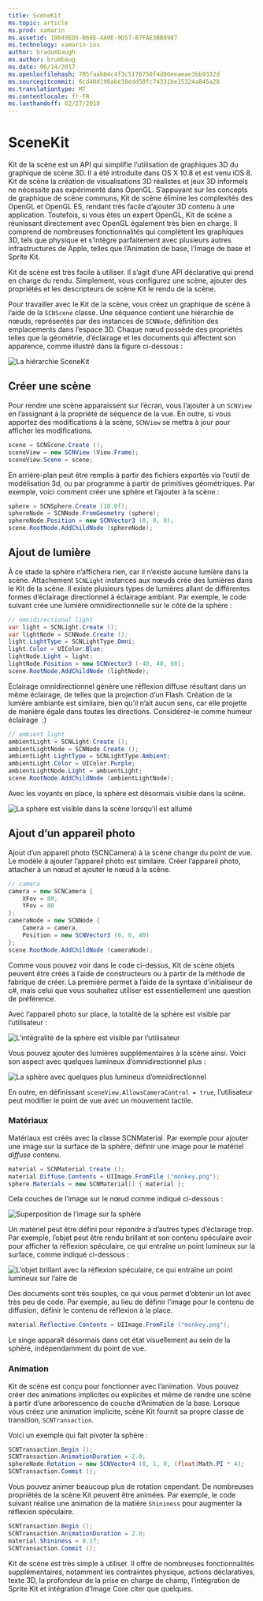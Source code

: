 ```yaml
---
title: SceneKit
ms.topic: article
ms.prod: xamarin
ms.assetid: 19049ED5-B68E-4A0E-9D57-B7FAE3BB8987
ms.technology: xamarin-ios
author: bradumbaugh
ms.author: brumbaug
ms.date: 06/14/2017
ms.openlocfilehash: 785faab84c4f3c5176750f4d86eeaeae3bb9332d
ms.sourcegitcommit: 6cd40d190abe38edd50fc74331be15324a845a28
ms.translationtype: MT
ms.contentlocale: fr-FR
ms.lasthandoff: 02/27/2018
---
```

# <a name="scenekit"></a>SceneKit

Kit de la scène est un API qui simplifie l’utilisation de graphiques 3D du graphique de scène 3D. Il a été introduite dans OS X 10.8 et est venu iOS 8. Kit de scène la création de visualisations 3D réalistes et jeux 3D informels ne nécessite pas expérimenté dans OpenGL. S’appuyant sur les concepts de graphique de scène communs, Kit de scène élimine les complexités des OpenGL et OpenGL ES, rendant très facile d’ajouter 3D contenu à une application. Toutefois, si vous êtes un expert OpenGL, Kit de scène a réunissant directement avec OpenGL également très bien en charge. Il comprend de nombreuses fonctionnalités qui complètent les graphiques 3D, tels que physique et s’intègre parfaitement avec plusieurs autres infrastructures de Apple, telles que l’Animation de base, l’Image de base et Sprite Kit.

Kit de scène est très facile à utiliser. Il s’agit d’une API déclarative qui prend en charge du rendu. Simplement, vous configurez une scène, ajouter des propriétés et les descripteurs de scène Kit le rendu de la scène.

Pour travailler avec le Kit de la scène, vous créez un graphique de scène à l’aide de la `SCNScene` classe. Une séquence contient une hiérarchie de nœuds, représentés par des instances de `SCNNode`, définition des emplacements dans l’espace 3D. Chaque nœud possède des propriétés telles que la géométrie, d’éclairage et les documents qui affectent son apparence, comme illustré dans la figure ci-dessous :

![](scenekit-images/image7.png "La hiérarchie SceneKit") 

## <a name="create-a-scene"></a>Créer une scène

Pour rendre une scène apparaissent sur l’écran, vous l’ajouter à un `SCNView` en l’assignant à la propriété de séquence de la vue. En outre, si vous apportez des modifications à la scène, `SCNView` se mettra à jour pour afficher les modifications.

```csharp
scene = SCNScene.Create ();
sceneView = new SCNView (View.Frame);
sceneView.Scene = scene;
```

En arrière-plan peut être remplis à partir des fichiers exportés via l’outil de modélisation 3d, ou par programme à partir de primitives géométriques. Par exemple, voici comment créer une sphère et l’ajouter à la scène :

```csharp
sphere = SCNSphere.Create (10.0f);
sphereNode = SCNNode.FromGeometry (sphere);
sphereNode.Position = new SCNVector3 (0, 0, 0);
scene.RootNode.AddChildNode (sphereNode);
```

## <a name="adding-light"></a>Ajout de lumière

À ce stade la sphère n’affichera rien, car il n’existe aucune lumière dans la scène. Attachement `SCNLight` instances aux nœuds crée des lumières dans le Kit de la scène. Il existe plusieurs types de lumières allant de différentes formes d’éclairage directionnel à éclairage ambiant. Par exemple, le code suivant crée une lumière omnidirectionnelle sur le côté de la sphère :

```csharp
// omnidirectional light
var light = SCNLight.Create ();
var lightNode = SCNNode.Create ();
light.LightType = SCNLightType.Omni;
light.Color = UIColor.Blue;
lightNode.Light = light;
lightNode.Position = new SCNVector3 (-40, 40, 60);
scene.RootNode.AddChildNode (lightNode);
```

Éclairage omnidirectionnel génère une réflexion diffuse résultant dans un même éclairage, de telles que la projection d’un Flash. Création de la lumière ambiante est similaire, bien qu’il n’ait aucun sens, car elle projette de manière égale dans toutes les directions. Considérez-le comme humeur éclairage  :)

```csharp
// ambient light
ambientLight = SCNLight.Create ();
ambientLightNode = SCNNode.Create ();
ambientLight.LightType = SCNLightType.Ambient;
ambientLight.Color = UIColor.Purple;
ambientLightNode.Light = ambientLight;
scene.RootNode.AddChildNode (ambientLightNode);
```

Avec les voyants en place, la sphère est désormais visible dans la scène.

![](scenekit-images/image8.png "La sphère est visible dans la scène lorsqu’il est allumé")
 
## <a name="adding-a-camera"></a>Ajout d’un appareil photo

Ajout d’un appareil photo (SCNCamera) à la scène change du point de vue. Le modèle à ajouter l’appareil photo est similaire. Créer l’appareil photo, attacher à un nœud et ajouter le nœud à la scène.

```csharp
// camera
camera = new SCNCamera {
    XFov = 80,
    YFov = 80
};
cameraNode = new SCNNode {
    Camera = camera,
    Position = new SCNVector3 (0, 0, 40)
};
scene.RootNode.AddChildNode (cameraNode);
```

Comme vous pouvez voir dans le code ci-dessus, Kit de scène objets peuvent être créés à l’aide de constructeurs ou à partir de la méthode de fabrique de créer. La première permet à l’aide de la syntaxe d’initialiseur de c#, mais celui que vous souhaitez utiliser est essentiellement une question de préférence.

Avec l’appareil photo sur place, la totalité de la sphère est visible par l’utilisateur :

![](scenekit-images/image9.png "L’intégralité de la sphère est visible par l’utilisateur")
 
Vous pouvez ajouter des lumières supplémentaires à la scène ainsi. Voici son aspect avec quelques lumineux d’omnidirectionnel plus :

![](scenekit-images/image10.png "La sphère avec quelques plus lumineux d’omnidirectionnel")
 
En outre, en définissant `sceneView.AllowsCameraControl = true`, l’utilisateur peut modifier le point de vue avec un mouvement tactile.

### <a name="materials"></a>Matériaux

Matériaux est créés avec la classe SCNMaterial. Par exemple pour ajouter une image sur la surface de la sphère, définir une image pour le matériel *diffuse* contenu.

```csharp
material = SCNMaterial.Create ();
material.Diffuse.Contents = UIImage.FromFile ("monkey.png");
sphere.Materials = new SCNMaterial[] { material };
```

Cela couches de l’image sur le nœud comme indiqué ci-dessous :

![](scenekit-images/image11.png "Superposition de l’image sur la sphère")
 
Un matériel peut être défini pour répondre à d’autres types d’éclairage trop. Par exemple, l’objet peut être rendu brillant et son contenu spéculaire avoir pour afficher la réflexion spéculaire, ce qui entraîne un point lumineux sur la surface, comme indiqué ci-dessous :

![](scenekit-images/image12.png "L’objet brillant avec la réflexion spéculaire, ce qui entraîne un point lumineux sur l’aire de")
 
Des documents sont très souples, ce qui vous permet d’obtenir un lot avec très peu de code. Par exemple, au lieu de définir l’image pour le contenu de diffusion, définir le contenu de réflexion à la place.

```csharp
material.Reflective.Contents = UIImage.FromFile ("monkey.png");
```

Le singe apparaît désormais dans cet état visuellement au sein de la sphère, indépendamment du point de vue.

### <a name="animation"></a>Animation

Kit de scène est conçu pour fonctionner avec l’animation. Vous pouvez créer des animations implicites ou explicites et même de rendre une scène à partir d’une arborescence de couche d’Animation de la base. Lorsque vous créez une animation implicite, scène Kit fournit sa propre classe de transition, `SCNTransaction`.

Voici un exemple qui fait pivoter la sphère :

```csharp
SCNTransaction.Begin ();
SCNTransaction.AnimationDuration = 2.0;
sphereNode.Rotation = new SCNVector4 (0, 1, 0, (float)Math.PI * 4);
SCNTransaction.Commit ();
```

Vous pouvez animer beaucoup plus de rotation cependant. De nombreuses propriétés de la scène Kit peuvent être animées. Par exemple, le code suivant réalise une animation de la matière `Shininess` pour augmenter la réflexion spéculaire.

```csharp
SCNTransaction.Begin ();
SCNTransaction.AnimationDuration = 2.0;
material.Shininess = 0.1f;
SCNTransaction.Commit ();
```

Kit de scène est très simple à utiliser. Il offre de nombreuses fonctionnalités supplémentaires, notamment les contraintes physique, actions déclaratives, texte 3D, la profondeur de la prise en charge de champ, l’intégration de Sprite Kit et intégration d’Image Core citer que quelques.